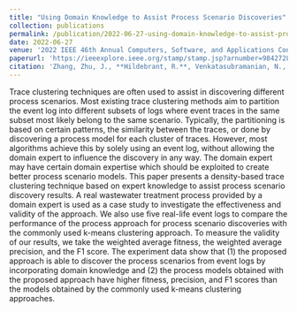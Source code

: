 ```yaml
---
title: "Using Domain Knowledge to Assist Process Scenario Discoveries"
collection: publications
permalink: /publication/2022-06-27-using-domain-knowledge-to-assist-process-scenario-discoveries
date: 2022-06-27
venue: '2022 IEEE 46th Annual Computers, Software, and Applications Conference (COMPSAC)'
paperurl: 'https://ieeexplore.ieee.org/stamp/stamp.jsp?arnumber=9842728'
citation: 'Zhang, Zhu, J., **Hildebrant, R.**, Venkatasubramanian, N., & Ren, S. (2022). Using Domain Knowledge to Assist Process Scenario Discoveries. In 2022 IEEE 46th Annual Computers, Software, and Applications Conference (COMPSAC) (pp. 226–288). IEEE. https://doi.org/10.1109/COMPSAC54236.2022.00047'
---
```

Trace clustering techniques are often used to assist in discovering different process scenarios. Most existing trace clustering methods aim to partition the event log into different subsets of logs where event traces in the same subset most likely belong to the same scenario. Typically, the partitioning is based on certain patterns, the similarity between the traces, or done by discovering a process model for each cluster of traces. However, most algorithms achieve this by solely using an event log, without allowing the domain expert to influence the discovery in any way. The domain expert may have certain domain expertise which should be exploited to create better process scenario models. This paper presents a density-based trace clustering technique based on expert knowledge to assist process scenario discovery results. A real wastewater treatment process provided by a domain expert is used as a case study to investigate the effectiveness and validity of the approach. We also use five real-life event logs to compare the performance of the process approach for process scenario discoveries with the commonly used k-means clustering approach. To measure the validity of our results, we take the weighted average fitness, the weighted average precision, and the F1 score. The experiment data show that (1) the proposed approach is able to discover the process scenarios from event logs by incorporating domain knowledge and (2) the process models obtained with the proposed approach have higher fitness, precision, and F1 scores than the models obtained by the commonly used k-means clustering approaches.